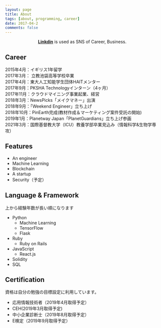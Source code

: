```yaml
---
layout: page
title: About 
tags: [about, programming, career]
date: 2017-04-2
comments: false
---
```

    
<center>
<a href="www.linkedin.com/in/ahpjop"><b>Linkdin</b></a> is used as SNS of Career, Business.
</center>
  

## Career
  
2015年4月：イギリス1年留学  
2017年3月： 立教池袋高等学校卒業  
2017年4月：東大人工知能学生団体HAITメンター  
2017年9月：PKSHA Technologyインターン（4ヶ月）  
2017年11月：クラウドマイニング事業起業、経営  
2018年3月：NewsPicks「メイクマネー」出演  
2018年9月：「Weekend Engineer」立ち上げ  
2018年10月：PinEarth完成(教材作成＆マーケティング案件受託の開始)  
2019年1月：Planetway Japan「PlanetGuardians」立ち上げ参画  
2021年3月：国際基督教大学（ICU）教養学部卒業見込み（情報科学&生物学専攻）  


## Features
* An engineer
* Machine Learning
* Blockchain
* A startup
* Security（予定）

## Language & Framework
上から経験年数が長い順になります  

* Python
	* Machine Learning
	* TensorFlow
	* Flask 
* Ruby
	* Ruby on Rails 
* JavaScript
	* React.js  
* Solidity
* SQL

## Certification
資格は自分の勉強の目標設定に利用しています。  

* 応用情報技術者（2019年4月取得予定）
* CEH(2019年3月取得予定)
* 中小企業診断士（2019年8月取得予定）
* E検定（2019年9月取得予定）

   


   	  

